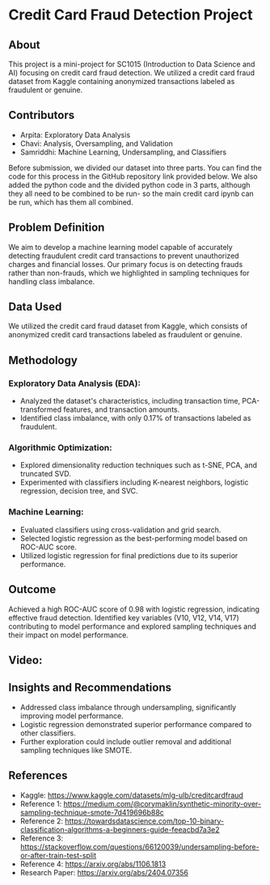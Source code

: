 # Credit Card Fraud Detection Project

## About
This project is a mini-project for SC1015 (Introduction to Data Science and AI) focusing on credit card fraud detection. We utilized a credit card fraud dataset from Kaggle containing anonymized transactions labeled as fraudulent or genuine.

## Contributors
- Arpita: Exploratory Data Analysis
- Chavi: Analysis, Oversampling, and Validation
- Samriddhi: Machine Learning, Undersampling, and Classifiers

Before submission, we divided our dataset into three parts. You can find the code for this process in the GitHub repository link provided below. We also added the python code and the divided python code in 3 parts, although they all need to be combined to be run- so the main credit card ipynb can be run, which has them all combined. 

## Problem Definition
We aim to develop a machine learning model capable of accurately detecting fraudulent credit card transactions to prevent unauthorized charges and financial losses. Our primary focus is on detecting frauds rather than non-frauds, which we highlighted in sampling techniques for handling class imbalance.

## Data Used
We utilized the credit card fraud dataset from Kaggle, which consists of anonymized credit card transactions labeled as fraudulent or genuine.

## Methodology
### Exploratory Data Analysis (EDA):
- Analyzed the dataset's characteristics, including transaction time, PCA-transformed features, and transaction amounts.
- Identified class imbalance, with only 0.17% of transactions labeled as fraudulent.

### Algorithmic Optimization:
- Explored dimensionality reduction techniques such as t-SNE, PCA, and truncated SVD.
- Experimented with classifiers including K-nearest neighbors, logistic regression, decision tree, and SVC.

### Machine Learning:
- Evaluated classifiers using cross-validation and grid search.
- Selected logistic regression as the best-performing model based on ROC-AUC score.
- Utilized logistic regression for final predictions due to its superior performance.

## Outcome
Achieved a high ROC-AUC score of 0.98 with logistic regression, indicating effective fraud detection. Identified key variables (V10, V12, V14, V17) contributing to model performance and explored sampling techniques and their impact on model performance.

## Video:

## Insights and Recommendations
- Addressed class imbalance through undersampling, significantly improving model performance.
- Logistic regression demonstrated superior performance compared to other classifiers.
- Further exploration could include outlier removal and additional sampling techniques like SMOTE.

## References
- Kaggle: https://www.kaggle.com/datasets/mlg-ulb/creditcardfraud
- Reference 1: https://medium.com/@corymaklin/synthetic-minority-over-sampling-technique-smote-7d419696b88c
- Reference 2: https://towardsdatascience.com/top-10-binary-classification-algorithms-a-beginners-guide-feeacbd7a3e2
- Reference 3: https://stackoverflow.com/questions/66120039/undersampling-before-or-after-train-test-split
- Reference 4: https://arxiv.org/abs/1106.1813
- Research Paper: https://arxiv.org/abs/2404.07356
